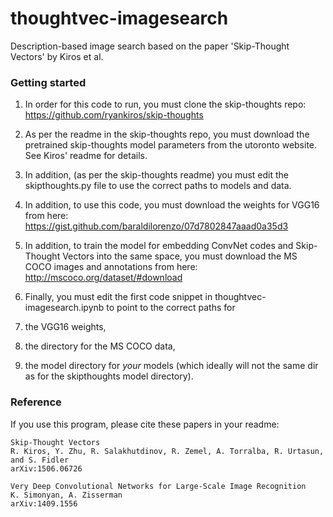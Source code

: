 # thoughtvec-imagesearch

Description-based image search based on the paper 'Skip-Thought Vectors' by Kiros et al.


### Getting started

1. In order for this code to run, you must clone the skip-thoughts repo:  
    https://github.com/ryankiros/skip-thoughts

  1. As per the readme in the skip-thoughts repo, you must download the pretrained skip-thoughts model parameters
    from the utoronto website. See Kiros' readme for details.

  2. In addition, (as per the skip-thoughts readme) you must edit the skipthoughts.py file to use the correct paths to models and data.

2. In addition, to use this code, you must download the weights for VGG16 from here:  
    https://gist.github.com/baraldilorenzo/07d7802847aaad0a35d3

3. In addition, to train the model for embedding ConvNet codes and Skip-Thought Vectors into the same space,
   you must download the MS COCO images and annotations from here:  
    http://mscoco.org/dataset/#download

4. Finally, you must edit the first code snippet in thoughtvec-imagesearch.ipynb to point to the correct paths for
  1. the VGG16 weights, 
  2. the directory for the MS COCO data,
  3. the model directory for *your* models (which ideally will not the same dir as for the skipthoughts model directory).


### Reference

If you use this program, please cite these papers in your readme:

    Skip-Thought Vectors
    R. Kiros, Y. Zhu, R. Salakhutdinov, R. Zemel, A. Torralba, R. Urtasun, and S. Fidler
    arXiv:1506.06726

    Very Deep Convolutional Networks for Large-Scale Image Recognition
    K. Simonyan, A. Zisserman
    arXiv:1409.1556

    

